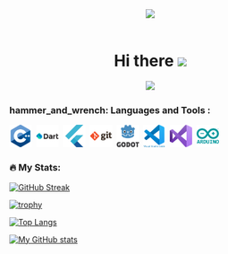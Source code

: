 
<div id="header" align="center">
  <img src="https://github.com/user-attachments/assets/03535eec-958b-4f86-a208-3f83dd1aa666" width="100"/>
</div>
<div align="center">
  <img src="https://komarev.com/ghpvc/?username=grafscorp&style=flat-square&color=blue" alt=""/><br/>
  <summary><h1>Hi there
  <img src="https://media.giphy.com/media/hvRJCLFzcasrR4ia7z/giphy.gif" width="30px"/></h1></summary>
  <img src ="https://github.com/user-attachments/assets/387082ea-227e-4675-a6f4-f4a839728621", width="400px"/>
  
</div>

### hammer_and_wrench: Languages and Tools :
<div>
   <img src="https://github.com/devicons/devicon/blob/master/icons/cplusplus/cplusplus-original.svg" title="C++" alt="C++" width="40" height="40"/>&nbsp;
  <img src="https://github.com/devicons/devicon/blob/master/icons/dart/dart-original-wordmark.svg" title="Dart" alt="Dart" width="40" height="40"/>&nbsp;
  <img src="https://github.com/devicons/devicon/blob/master/icons/flutter/flutter-original.svg" title="Flutter" alt="Flutter" width="40" height="40"/>&nbsp;
  <img src="https://github.com/devicons/devicon/blob/master/icons/git/git-original-wordmark.svg" title="Git" alt="Git" width="40" height="40"/>&nbsp;
  <img src="https://github.com/devicons/devicon/blob/master/icons/godot/godot-original-wordmark.svg" title="Godot" alt="Godot" width="40" height="40"/>&nbsp;
  <img src="https://github.com/devicons/devicon/blob/master/icons/vscode/vscode-original-wordmark.svg" title="VS Code" alt="Visual Studio Code" width="40" height="40"/>&nbsp;
  <img src="https://github.com/devicons/devicon/blob/master/icons/visualstudio/visualstudio-original.svg" title="VS" alt="Visual Studio" width="40" height="40"/>&nbsp;
  <img src="https://github.com/devicons/devicon/blob/master/icons/arduino/arduino-original-wordmark.svg" title="Arduino" alt="Arduino" width="40" height="40"/>&nbsp; 
</div>

### :fire: My Stats:
[![GitHub Streak](https://github-readme-streak-stats.herokuapp.com/?user=grafscorp)](https://git.io/streak-stats)

[![trophy](https://github-profile-trophy.vercel.app/?username=grafscorp)](https://github.com/grafscorp/github-profile-trophy)

[![Top Langs](https://github-readme-stats.vercel.app/api/top-langs/?username=grafscorp&layout=compact)](https://github.com/grafscorp/github-readme-stats)

[![My GitHub stats](https://github-readme-stats.vercel.app/api?username=grafscorp)](https://github.com/grafscorp/github-readme-stats)
